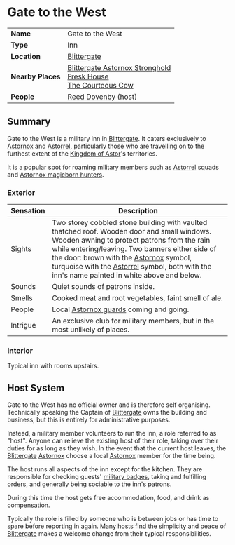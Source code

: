 # Gate to the West

|||
| --- | --- |
| **Name** | Gate to the West | place.4
| **Type** | Inn |
| **Location** | [Blittergate](../../towns/blittergate.md) |
| **Nearby Places** | [Blittergate Astornox Stronghold](../../strongholds/blittergate-astornox-stronghold.md)<br>[Fresk House](../houses/fresk-house.md)<br>[The Courteous Cow](the-courteous-cow.md) |
| **People** | [Reed Dovenby](../../../characters/reed-dovenby.md) (host) |

## Summary

Gate to the West is a military inn in [Blittergate](../../towns/blittergate.md). It caters exclusively to [Astornox](../../../organisations/government/astornox/astornox.md) and [Astorrel](../../../organisations/government/astorrel/astorrel.md), particularly those who are travelling on to the furthest extent of the [Kingdom of Astor](../../../civilisations/kingdom-of-astor/kingdom-of-astor.md)'s territories.

It is a popular spot for roaming military members such as [Astorrel](../../../organisations/government/astorrel/astorrel.md) squads and [Astornox magicborn hunters](../../../organisations/government/astornox/ranks/astornox-magicborn-hunter.md).

### Exterior

| Sensation | Description |
| ---- | --- |
| Sights | Two storey cobbled stone building with vaulted thatched roof. Wooden door and small windows. Wooden awning to protect patrons from the rain while entering/leaving. Two banners either side of the door: brown with the [Astornox](../../../organisations/government/astornox/astornox.md) symbol, turquoise with the [Astorrel](../../../organisations/government/astorrel/astorrel.md) symbol, both with the inn's name painted in white above and below. |
| Sounds | Quiet sounds of patrons inside. |
| Smells | Cooked meat and root vegetables, faint smell of ale. |
| People | Local [Astornox guards](../../../organisations/government/astornox/ranks/astornox-guard.md) coming and going. |
| Intrigue | An exclusive club for military members, but in the most unlikely of places. |

### Interior

Typical inn with rooms upstairs.

## Host System

Gate to the West has no official owner and is therefore self organising. Technically speaking the Captain of [Blittergate](../../towns/blittergate.md) owns the building and business, but this is entirely for administrative purposes.

Instead, a military member volunteers to run the inn, a role referred to as "host". Anyone can relieve the existing host of their role, taking over their duties for as long as they wish. In the event that the current host leaves, the [Blittergate](../../towns/blittergate.md) [Astornox](../../../organisations/government/astornox/astornox.md) choose a local [Astornox](../../../organisations/government/astornox/astornox.md) member for the time being.

The host runs all aspects of the inn except for the kitchen. They are responsible for checking guests' [military badges](../../../civilisations/kingdom-of-astor/military-badges.md), taking and fulfilling orders, and generally being sociable to the inn's patrons.

During this time the host gets free accommodation, food, and drink as compensation.

Typically the role is filled by someone who is between jobs or has time to spare before reporting in again. Many hosts find the simplicity and peace of [Blittergate](../../towns/blittergate.md) makes a welcome change from their typical responsibilities.
